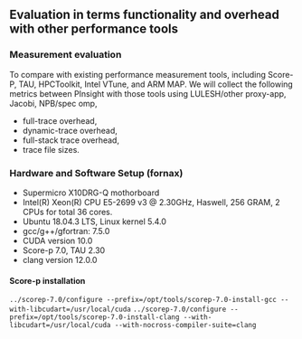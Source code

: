 ## Evaluation in terms functionality and overhead with other performance tools

### Measurement evaluation
To compare with existing performance measurement tools, including Score-P, TAU, HPCToolkit, Intel VTune, and ARM MAP. 
We will collect the following metrics between PInsight with those tools using LULESH/other proxy-app, Jacobi, NPB/spec omp, 
 * full-trace overhead, 
 * dynamic-trace overhead, 
 * full-stack trace overhead, 
 * trace file sizes. 

### Hardware and Software Setup (fornax)
 * Supermicro X10DRG-Q mothorboard 
 * Intel(R) Xeon(R) CPU E5-2699 v3 @ 2.30GHz, Haswell, 256 GRAM, 2 CPUs for total 36 cores. 
 * Ubuntu 18.04.3 LTS, Linux kernel 5.4.0
 * gcc/g++/gfortran: 7.5.0
 * CUDA version 10.0
 * Score-p 7.0, TAU 2.30
 * clang version 12.0.0
 
#### Score-p installation
`../scorep-7.0/configure --prefix=/opt/tools/scorep-7.0-install-gcc --with-libcudart=/usr/local/cuda`
`../scorep-7.0/configure --prefix=/opt/tools/scorep-7.0-install-clang --with-libcudart=/usr/local/cuda --with-nocross-compiler-suite=clang`
